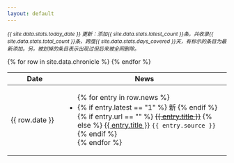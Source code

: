 ```yaml
---
layout: default
---
```


<p class="update-info">
<small>
<i>
{{ site.data.stats.today_date }} 更新：添加{{ site.data.stats.latest_count }}条，共收录{{ site.data.stats.total_count }}条，跨度{{ site.data.stats.days_covered }}天，有标示的条目为最新添加。另，被划掉的条目表示出现过但后来被全网删除。
</i>
</small>
</p>

<table>
<colgroup>
    <col width="25%" />
    <col width="75%" />
</colgroup>
<thead>
    <tr class="header">
        <th>Date</th><th>News</th>
    </tr>
</thead>
<tbody>
    {% for row in site.data.chronicle %}
    <tr>
        <td>{{ row.date }}</td>
        <td>
            <ul>
                {% for entry in row.news %}
                <li>
                    <div class="news-entry">
                        {% if entry.latest == "1" %}
                            <span class="latest-badge">新</span>
                        {% endif %}
                        {% if entry.url == "" %}
                            <a href="{% link 404.md %}"><strike>{{ entry.title }}</strike></a>
                        {% else %}
                            <a href="{{ entry.url }}">{{ entry.title }}</a> <code class="language-plaintext highlighter-rouge">{{ entry.source }}</code>
                        {% endif %}
                    </div>
                </li>
                {% endfor %}
            </ul>
        </td>
    </tr>
    {% endfor %}
</tbody>
</table>